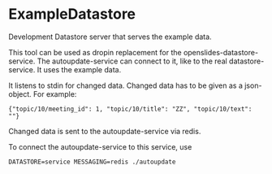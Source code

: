 # ExampleDatastore

Development Datastore server that serves the example data.

This tool can be used as dropin replacement for the
openslides-datastore-service. The autoupdate-service can connect to it, like to
the real datastore-service. It uses the example data.

It listens to stdin for changed data. Changed data has to be given as a
json-object. For example:

```
{"topic/10/meeting_id": 1, "topic/10/title": "ZZ", "topic/10/text": ""}
```

Changed data is sent to the autoupdate-service via redis.

To connect the autoupdate-service to this service, use

```
DATASTORE=service MESSAGING=redis ./autoupdate
```